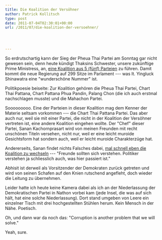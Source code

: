 ```yaml
---
title: Die Koalition der Versöhner
author: Patrick Kollitsch
type: post
date: 2011-07-04T02:30:01+00:00
url: /2011/07/die-koalition-der-versoehner/




---
```

So erdrutschartig kann der Sieg der Pheua Thai Partei am Sonntag gar nicht gewesen sein, denn heute kündigt Thaksins Schwester, unsere zukünftige Prime Ministress, an, [eine Koalition aus 5 (fünf) Parteien][1] zu führen. Damit kommt die neue Regierung auf 299 Sitze im Parlament --- was lt. Yingluck Shinawatra eine "wunderschöne Nummer" ist. 

Politikpoesie beiseite: Zur Koalition gehören die Pheua Thai Partei, Chart Thai Pattana, Chart Pattana Phua Pandin, Palang Chon (die ich auch erstmal nachschlagen musste) und die Mahachon Partei. 

Sooooooooo. Eine der Parteien in dieser Koalition mag dem Kenner der Materie seltsam vorkommen --- die Chart Thai Pattana Partei. Das aber auch nur, weil sie mit einer Partei, die nicht in der Koalition der Versöhner vertreten ist, eine andere Koalition eingehen wollte. Der "Chef" dieser Partei, Sanan Kachornprasart wird von meinen Freunden mit recht unschönen Titeln versehen, nicht nur, weil er eine leicht muroide Gesichtsform hat sondern auch, weil er leicht muroide Charakterzüge hat. 

Andererseits, Sanan findet nichts Falsches dabei, [mal schnell eben die Koalition zu wechseln][2] --- "Freunde sollten sich verstehen. Politiker verstehen ja schliesslich auch, was hier passiert ist."

Abhisit ist derweil als Vorsitzender der Demokraten zurück getreten und wird von seinen Schafen auf den Knien rutschend angefleht, doch wieder die Leitung zu übernehmen. 

Leider hatte ich heute keine Kamera dabei als ich an der Niederlassung der Demokratischen Partei in Nathon vorbei kam (jede Insel, die was auf sich hält, hat eine solche Niederlassung). Dort stand umgeben von Leere ein einzelner Tisch mit drei hochgestellten Stühlen herum. Kein Mensch in der Nähe. Poetisch.

Oh, und dann war da noch das: "Corruption is another problem that we will solve."

Yeah, sure.

 [1]: http://www.nationmultimedia.com/2011/07/04/national/Yingluck-announces-five-party-coalition-30159412.html
 [2]: http://www.nationmultimedia.com/home/Sanan-hopes-Bhum-Jai-Thai-will-understand-Chart-Th-30159424.html